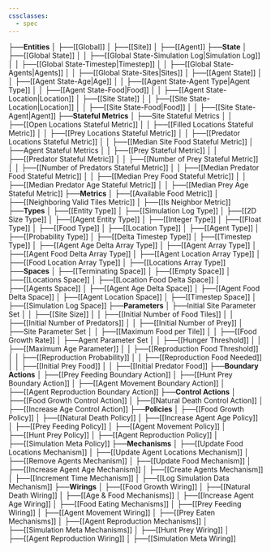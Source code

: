 ```yaml
---
cssclasses:
  - spec
---
```


├──**Entities**
│   ├──[[Global]]
│   ├──[[Site]]
│   ├──[[Agent]]
├──**State**
│   ├──[[Global State]]
│   │   ├──[[Global State-Simulation Log\|Simulation Log]]
│   │   ├──[[Global State-Timestep\|Timestep]]
│   │   ├──[[Global State-Agents\|Agents]]
│   │   ├──[[Global State-Sites\|Sites]]
│   ├──[[Agent State]]
│   │   ├──[[Agent State-Age\|Age]]
│   │   ├──[[Agent State-Agent Type\|Agent Type]]
│   │   ├──[[Agent State-Food\|Food]]
│   │   ├──[[Agent State-Location\|Location]]
│   ├──[[Site State]]
│   │   ├──[[Site State-Location\|Location]]
│   │   ├──[[Site State-Food\|Food]]
│   │   ├──[[Site State-Agent\|Agent]]
├──**Stateful Metrics**
│   ├──Site Stateful Metrics
│   │   ├──[[Open Locations Stateful Metric]]
│   │   ├──[[Filled Locations Stateful Metric]]
│   │   ├──[[Prey Locations Stateful Metric]]
│   │   ├──[[Predator Locations Stateful Metric]]
│   │   ├──[[Median Site Food Stateful Metric]]
│   ├──Agent Stateful Metrics
│   │   ├──[[Prey Stateful Metric]]
│   │   ├──[[Predator Stateful Metric]]
│   │   ├──[[Number of Prey Stateful Metric]]
│   │   ├──[[Number of Predators Stateful Metric]]
│   │   ├──[[Median Predator Food Stateful Metric]]
│   │   ├──[[Median Prey Food Stateful Metric]]
│   │   ├──[[Median Predator Age Stateful Metric]]
│   │   ├──[[Median Prey Age Stateful Metric]]
├──**Metrics**
│   ├──[[Available Food Metric]]
│   ├──[[Neighboring Valid Tiles Metric]]
│   ├──[[Is Neighbor Metric]]
├──**Types**
│   ├──[[Entity Type]]
│   ├──[[Simulation Log Type]]
│   ├──[[2D Size Type]]
│   ├──[[Agent Entity Type]]
│   ├──[[Integer Type]]
│   ├──[[Float Type]]
│   ├──[[Food Type]]
│   ├──[[Location Type]]
│   ├──[[Agent Type]]
│   ├──[[Probability Type]]
│   ├──[[Delta Timestep Type]]
│   ├──[[Timestep Type]]
│   ├──[[Agent Age Delta Array Type]]
│   ├──[[Agent Array Type]]
│   ├──[[Agent Food Delta Array Type]]
│   ├──[[Agent Location Array Type]]
│   ├──[[Food Location Array Type]]
│   ├──[[Locations Array Type]]
├──**Spaces**
│   ├──[[Terminating Space]]
│   ├──[[Empty Space]]
│   ├──[[Locations Space]]
│   ├──[[Location Food Delta Space]]
│   ├──[[Agents Space]]
│   ├──[[Agent Age Delta Space]]
│   ├──[[Agent Food Delta Space]]
│   ├──[[Agent Location Space]]
│   ├──[[Timestep Space]]
│   ├──[[Simulation Log Space]]
├──**Parameters**
│   ├──Initial Site Parameter Set
│   │   ├──[[Site Size]]
│   │   ├──[[Initial Number of Food Tiles]]
│   │   ├──[[Initial Number of Predators]]
│   │   ├──[[Initial Number of Prey]]
│   ├──Site Parameter Set
│   │   ├──[[Maximum Food per Tile]]
│   │   ├──[[Food Growth Rate]]
│   ├──Agent Parameter Set
│   │   ├──[[Hunger Threshold]]
│   │   ├──[[Maximum Age Parameter]]
│   │   ├──[[Reproduction Food Threshold]]
│   │   ├──[[Reproduction Probability]]
│   │   ├──[[Reproduction Food Needed]]
│   │   ├──[[Initial Prey Food]]
│   │   ├──[[Initial Predator Food]]
├──**Boundary Actions**
│   ├──[[Prey Feeding Boundary Action]]
│   ├──[[Hunt Prey Boundary Action]]
│   ├──[[Agent Movement Boundary Action]]
│   ├──[[Agent Reproduction Boundary Action]]
├──**Control Actions**
│   ├──[[Food Growth Control Action]]
│   ├──[[Natural Death Control Action]]
│   ├──[[Increase Age Control Action]]
├──**Policies**
│   ├──[[Food Growth Policy]]
│   ├──[[Natural Death Policy]]
│   ├──[[Increase Agent Age Policy]]
│   ├──[[Prey Feeding Policy]]
│   ├──[[Agent Movement Policy]]
│   ├──[[Hunt Prey Policy]]
│   ├──[[Agent Reproduction Policy]]
│   ├──[[Simulation Meta Policy]]
├──**Mechanisms**
│   ├──[[Update Food Locations Mechanism]]
│   ├──[[Update Agent Locations Mechanism]]
│   ├──[[Remove Agents Mechanism]]
│   ├──[[Update Food Mechanism]]
│   ├──[[Increase Agent Age Mechanism]]
│   ├──[[Create Agents Mechanism]]
│   ├──[[Increment Time Mechanism]]
│   ├──[[Log Simulation Data Mechanism]]
├──**Wirings**
│   ├──[[Food Growth Wiring]]
│   ├──[[Natural Death Wiring]]
│   ├──[[Age & Food Mechanisms]]
│   ├──[[Increase Agent Age Wiring]]
│   ├──[[Food Eating Mechanisms]]
│   ├──[[Prey Feeding Wiring]]
│   ├──[[Agent Movement Wiring]]
│   ├──[[Prey Eaten Mechanisms]]
│   ├──[[Agent Reproduction Mechanisms]]
│   ├──[[Simulation Meta Mechanisms]]
│   ├──[[Hunt Prey Wiring]]
│   ├──[[Agent Reproduction Wiring]]
│   ├──[[Simulation Meta Wiring]]

